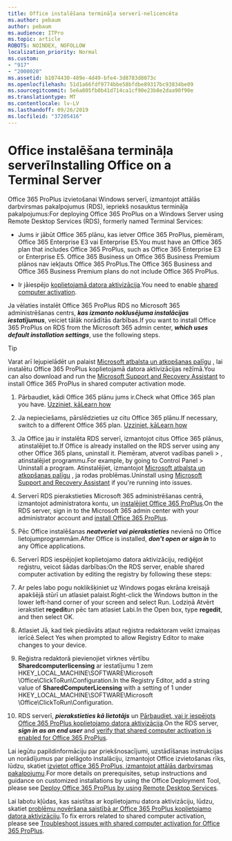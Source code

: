```yaml
---
title: Office instalēšana termināļa serverī-nelicencēta
ms.author: pebaum
author: pebaum
ms.audience: ITPro
ms.topic: article
ROBOTS: NOINDEX, NOFOLLOW
localization_priority: Normal
ms.custom:
- "917"
- "2000020"
ms.assetid: b1074430-489e-4d49-bfe4-3d8783d8073c
ms.openlocfilehash: 51d1a66fdf9774bbe58bfdbe89317bc93834be09
ms.sourcegitcommit: 5e6a805fb0b41d714ca1cf90e23b8e2daa90f90e
ms.translationtype: MT
ms.contentlocale: lv-LV
ms.lasthandoff: 09/26/2019
ms.locfileid: "37205416"
---
```

# <a name="installing-office-on-a-terminal-server"></a><span data-ttu-id="0dee9-102">Office instalēšana termināļa serverī</span><span class="sxs-lookup"><span data-stu-id="0dee9-102">Installing Office on a Terminal Server</span></span>

<span data-ttu-id="0dee9-103">Office 365 ProPlus izvietošanai Windows serverī, izmantojot attālās darbvirsmas pakalpojumus (RDS), iepriekš nosauktus termināļa pakalpojumus:</span><span class="sxs-lookup"><span data-stu-id="0dee9-103">For deploying Office 365 ProPlus on a Windows Server using Remote Desktop Services (RDS), formerly named Terminal Services:</span></span>
  
- <span data-ttu-id="0dee9-104">Jums ir jābūt Office 365 plānu, kas ietver Office 365 ProPlus, piemēram, Office 365 Enterprise E3 vai Enterprise E5.</span><span class="sxs-lookup"><span data-stu-id="0dee9-104">You must have an Office 365 plan that includes Office 365 ProPlus, such as Office 365 Enterprise E3 or Enterprise E5.</span></span> <span data-ttu-id="0dee9-105">Office 365 Business un Office 365 Business Premium plānos nav iekļauts Office 365 ProPlus.</span><span class="sxs-lookup"><span data-stu-id="0dee9-105">The Office 365 Business and Office 365 Business Premium plans do not include Office 365 ProPlus.</span></span>

- <span data-ttu-id="0dee9-106">Ir jāiespējo [koplietojamā datora aktivizācija](https://docs.microsoft.com/DeployOffice/overview-of-shared-computer-activation-for-office-365-proplus).</span><span class="sxs-lookup"><span data-stu-id="0dee9-106">You need to enable [shared computer activation](https://docs.microsoft.com/DeployOffice/overview-of-shared-computer-activation-for-office-365-proplus).</span></span>

<span data-ttu-id="0dee9-107">Ja vēlaties instalēt Office 365 ProPlus RDS no Microsoft 365 administrēšanas centrs, ***kas izmanto noklusējuma instalācijas iestatījumus***, veiciet tālāk norādītās darbības.</span><span class="sxs-lookup"><span data-stu-id="0dee9-107">If you want to install Office 365 ProPlus on RDS from the Microsoft 365 admin center, ***which uses default installation settings***, use the following steps.</span></span>

> [!TIP]
> <span data-ttu-id="0dee9-108">Varat arī lejupielādēt un palaist [Microsoft atbalsta un atkopšanas palīgu](https://aka.ms/SaRA_OfficeSCA_M365Portal) , lai instalētu Office 365 ProPlus koplietojamā datora aktivizācijas režīmā.</span><span class="sxs-lookup"><span data-stu-id="0dee9-108">You can also download and run the [Microsoft Support and Recovery Assistant](https://aka.ms/SaRA_OfficeSCA_M365Portal) to install Office 365 ProPlus in shared computer activation mode.</span></span>
  
1. <span data-ttu-id="0dee9-109">Pārbaudiet, kādi Office 365 plānu jums ir.</span><span class="sxs-lookup"><span data-stu-id="0dee9-109">Check what Office 365 plan you have.</span></span> [<span data-ttu-id="0dee9-110">Uzziniet, kā</span><span class="sxs-lookup"><span data-stu-id="0dee9-110">Learn how</span></span>](https://docs.microsoft.com/office365/admin/admin-overview/what-subscription-do-i-have)

2. <span data-ttu-id="0dee9-111">Ja nepieciešams, pārslēdzieties uz citu Office 365 plānu.</span><span class="sxs-lookup"><span data-stu-id="0dee9-111">If necessary, switch to a different Office 365 plan.</span></span> [<span data-ttu-id="0dee9-112">Uzziniet, kā</span><span class="sxs-lookup"><span data-stu-id="0dee9-112">Learn how</span></span>](https://docs.microsoft.com/office365/admin/subscriptions-and-billing/switch-to-a-different-plan)

3. <span data-ttu-id="0dee9-113">Ja Office jau ir instalēta RDS serverī, izmantojot citus Office 365 plānus, atinstalējiet to.</span><span class="sxs-lookup"><span data-stu-id="0dee9-113">If Office is already installed on the RDS server using any other Office 365 plans, uninstall it.</span></span> <span data-ttu-id="0dee9-114">Piemēram, atverot vadības paneli \> , atinstalējiet programmu.</span><span class="sxs-lookup"><span data-stu-id="0dee9-114">For example, by going to Control Panel \> Uninstall a program.</span></span> <span data-ttu-id="0dee9-115">Atinstalējiet, izmantojot [Microsoft atbalsta un atkopšanas palīgu](https://aka.ms/SARA-OfficeUninstall-Alchemy) , ja rodas problēmas.</span><span class="sxs-lookup"><span data-stu-id="0dee9-115">Uninstall using [Microsoft Support and Recovery Assistant](https://aka.ms/SARA-OfficeUninstall-Alchemy) if you're running into issues.</span></span>

4. <span data-ttu-id="0dee9-116">Serverī RDS pierakstieties Microsoft 365 administrēšanas centrā, izmantojot administratora kontu, un [instalējiet Office 365 ProPlus](https://portal.office.com/OLS/MySoftware.aspx).</span><span class="sxs-lookup"><span data-stu-id="0dee9-116">On the RDS server, sign in to the Microsoft 365 admin center with your administrator account and [install Office 365 ProPlus](https://portal.office.com/OLS/MySoftware.aspx).</span></span>

5. <span data-ttu-id="0dee9-117">Pēc Office instalēšanas ***neatveriet vai pierakstieties*** nevienā no Office lietojumprogrammām.</span><span class="sxs-lookup"><span data-stu-id="0dee9-117">After Office is installed, ***don't open or sign in*** to any Office applications.</span></span>

6. <span data-ttu-id="0dee9-118">Serverī RDS iespējojiet koplietojamo datora aktivizāciju, rediģējot reģistru, veicot šādas darbības:</span><span class="sxs-lookup"><span data-stu-id="0dee9-118">On the RDS server, enable shared computer activation by editing the registry by following these steps:</span></span>

1. <span data-ttu-id="0dee9-119">Ar peles labo pogu noklikšķiniet uz Windows pogas ekrāna kreisajā apakšējā stūrī un atlasiet palaist.</span><span class="sxs-lookup"><span data-stu-id="0dee9-119">Right-click the Windows button in the lower left-hand corner of your screen and select Run.</span></span> <span data-ttu-id="0dee9-120">Lodziņā Atvērt ierakstiet **regedit**un pēc tam atlasiet Labi.</span><span class="sxs-lookup"><span data-stu-id="0dee9-120">In the Open box, type **regedit**, and then select OK.</span></span>

2. <span data-ttu-id="0dee9-121">Atlasiet Jā, kad tiek piedāvāts atļaut reģistra redaktoram veikt izmaiņas ierīcē.</span><span class="sxs-lookup"><span data-stu-id="0dee9-121">Select Yes when prompted to allow Registry Editor to make changes to your device.</span></span>

3. <span data-ttu-id="0dee9-122">Reģistra redaktorā pievienojiet virknes vērtību **Sharedcomputerlicensing** ar iestatījumu 1 zem HKEY_LOCAL_MACHINE\SOFTWARE\Microsoft \Office\ClickToRun\Configuration.</span><span class="sxs-lookup"><span data-stu-id="0dee9-122">In the Registry Editor, add a string value of **SharedComputerLicensing** with a setting of 1 under HKEY_LOCAL_MACHINE\SOFTWARE\Microsoft \Office\ClickToRun\Configuration.</span></span>

7. <span data-ttu-id="0dee9-123">RDS serverī, ***pierakstieties kā lietotājs*** un [Pārbaudiet, vai ir iespējots Office 365 ProPlus koplietojamo datora aktivizācija](https://docs.microsoft.com/DeployOffice/troubleshoot-issues-with-shared-computer-activation-for-office-365-proplus#verify-that-activation-for-office-365-proplus-succeeded).</span><span class="sxs-lookup"><span data-stu-id="0dee9-123">On the RDS server, ***sign in as an end user*** and [verify that shared computer activation is enabled for Office 365 ProPlus](https://docs.microsoft.com/DeployOffice/troubleshoot-issues-with-shared-computer-activation-for-office-365-proplus#verify-that-activation-for-office-365-proplus-succeeded).</span></span>

<span data-ttu-id="0dee9-124">Lai iegūtu papildinformāciju par priekšnosacījumi, uzstādīšanas instrukcijas un norādījumus par pielāgoto instalāciju, izmantojot Office izvietošanas rīks, lūdzu, skatiet [izvietot office 365 ProPlus, izmantojot attālās darbvirsmas pakalpojumu](https://docs.microsoft.com/DeployOffice/deploy-office-365-proplus-by-using-remote-desktop-services).</span><span class="sxs-lookup"><span data-stu-id="0dee9-124">For more details on prerequisites, setup instructions and guidance on customized installations by using the Office Deployment Tool, please see [Deploy Office 365 ProPlus by using Remote Desktop Services](https://docs.microsoft.com/DeployOffice/deploy-office-365-proplus-by-using-remote-desktop-services).</span></span>
  
<span data-ttu-id="0dee9-125">Lai labotu kļūdas, kas saistītas ar koplietojamu datora aktivizāciju, lūdzu, skatiet [problēmu novēršana saistībā ar Office 365 ProPlus koplietojamo datora aktivizāciju](https://docs.microsoft.com/DeployOffice/troubleshoot-issues-with-shared-computer-activation-for-office-365-proplus).</span><span class="sxs-lookup"><span data-stu-id="0dee9-125">To fix errors related to shared computer activation, please see [Troubleshoot issues with shared computer activation for Office 365 ProPlus](https://docs.microsoft.com/DeployOffice/troubleshoot-issues-with-shared-computer-activation-for-office-365-proplus).</span></span>
  